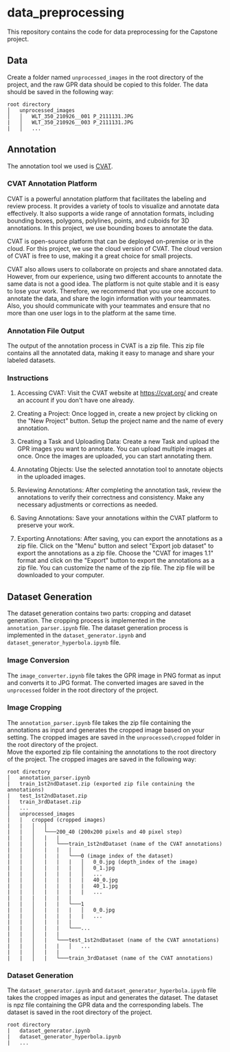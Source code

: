 # data_preprocessing
This repository contains the code for data preprocessing for the Capstone project.

## Data
Create a folder named `unprocessed_images` in the root directory of the project, and the raw GPR data should be copied to this folder. The data should be saved in the following way:
```
root directory
│   unprocessed_images
│   │   WLT_350_210926__001 P_2111131.JPG
|   │   WLT_350_210926__003 P_2111131.JPG
|   │   ...
```

## Annotation
The annotation tool we used is [CVAT](https://www.cvat.ai/).
### CVAT Annotation Platform
CVAT is a powerful annotation platform that facilitates the labeling and review process. It provides a variety of tools to visualize and annotate data effectively. It also supports a wide range of annotation formats, including bounding boxes, polygons, polylines, points, and cuboids for 3D annotations. In this project, we use bounding boxes to annotate the data.

CVAT is open-source platform that can be deployed on-premise or in the cloud. For this project, we use the cloud version of CVAT. The cloud version of CVAT is free to use, making it a great choice for small projects.

CVAT also allows users to collaborate on projects and share annotated data. However, from our experience, using two different accounts to annotate the same data is not a good idea. The platform is not quite stable and it is easy to lose your work. Therefore, we recommend that you use one account to annotate the data, and share the login information with your teammates. Also, you should communicate with your teammates and ensure that no more than one user logs in to the platform at the same time.

### Annotation File Output
The output of the annotation process in CVAT is a zip file. This zip file contains all the annotated data, making it easy to manage and share your labeled datasets.

### Instructions
1. Accessing CVAT: Visit the CVAT website at https://cvat.org/ and create an account if you don't have one already.

2. Creating a Project: Once logged in, create a new project by clicking on the "New Project" button. Setup the project name and the name of every annotation.

3. Creating a Task and Uploading Data: Create a new Task and upload the GPR images you want to annotate. You can upload multiple images at once. Once the images are uploaded, you can start annotating them.

4. Annotating Objects: Use the selected annotation tool to annotate objects in the uploaded images.

5. Reviewing Annotations: After completing the annotation task, review the annotations to verify their correctness and consistency. Make any necessary adjustments or corrections as needed.

6. Saving Annotations: Save your annotations within the CVAT platform to preserve your work.

7. Exporting Annotations: After saving, you can export the annotations as a zip file. Click on the "Menu" button and select "Export job dataset" to export the annotations as a zip file. Choose the "CVAT for images 1.1" format and click on the "Export" button to export the annotations as a zip file. You can customize the name of the zip file. The zip file will be downloaded to your computer.

## Dataset Generation
The dataset generation contains two parts: cropping and dataset generation. The cropping process is implemented in the `annotation_parser.ipynb` file. The dataset generation process is implemented in the `dataset_generator.ipynb` and `dataset_generator_hyperbola.ipynb` file.

### Image Conversion
The `image_converter.ipynb` file takes the GPR image in PNG format as input and converts it to JPG format. The converted images are saved in the `unprocessed` folder in the root directory of the project.

### Image Cropping
The `annotation_parser.ipynb` file takes the zip file containing the annotations as input and generates the cropped image based on your setting. The cropped images are saved in the `unprocessed\cropped` folder in the root directory of the project.  
Move the exported zip file containing the annotations to the root directory of the project. 
The cropped images are saved in the following way:
```
root directory
│   annotation_parser.ipynb
|   train_1st2ndDataset.zip (exported zip file containing the annotations)
|   test_1st2ndDataset.zip
|   train_3rdDataset.zip
|   ...
│   unprocessed_images
|   |   cropped (cropped images)
|   |   │   │
|   |   │   └───200_40 (200x200 pixels and 40 pixel step)
|   |   │   |   |
|   |   │   |   └───train_1st2ndDataset (name of the CVAT annotations)
|   |   │   |   |   |
|   |   │   |   |   └───0 (image index of the dataset)
|   |   │   |   |   |   │   0_0.jpg (depth_index of the image)
|   |   │   |   |   |   │   0_1.jpg
|   |   │   |   |   |   │   ...
|   |   │   |   |   |   |   40_0.jpg
|   |   │   |   |   |   |   40_1.jpg
|   |   │   |   |   |   |   ...
|   |   |   |   |   |
|   |   │   |   |   └───1
|   |   │   |   |   |   │   0_0.jpg
|   |   │   |   |   |   |   ...
|   |   │   |   |   |
|   |   │   |   |   └───...
|   |   │   |   |
|   |   │   |   └───test_1st2ndDataset (name of the CVAT annotations)
|   |   │   |   |   │   ...
|   |   │   |   |
|   |   │   |   └───train_3rdDataset (name of the CVAT annotations)
```

### Dataset Generation
The `dataset_generator.ipynb` and `dataset_generator_hyperbola.ipynb` file takes the cropped images as input and generates the dataset. The dataset is npz file containing the GPR data and the corresponding labels. The dataset is saved in the root directory of the project.
```
root directory
|   dataset_generator.ipynb
|   dataset_generator_hyperbola.ipynb
|   ...
```
